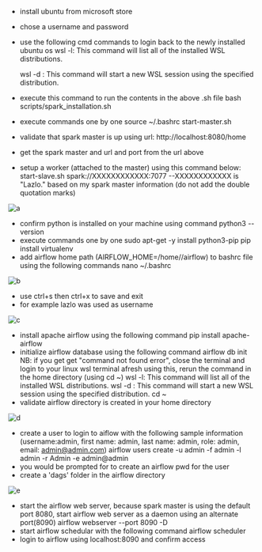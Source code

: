 - install ubuntu from microsoft store
- chose a username and password
- use the following cmd commands to login back to the newly installed ubuntu os
  wsl -l: This command will list all of the installed WSL distributions.
  
  wsl -d <distribution name>: This command will start a new WSL session using the specified distribution.
- execute this command to run the contents in the above .sh file
bash scripts/spark_installation.sh
- execute commands one by one
source ~/.bashrc
start-master.sh
- validate that spark master is up using url: http://localhost:8080/home
- get the spark master and url and port from the url above
- setup a worker (attached to the master) using this command below:
start-slave.sh spark://XXXXXXXXXXXX:7077 
--XXXXXXXXXXXX is "Lazlo." based on my spark master information (do not add the double quotation marks)

![a](https://github.com/lazakun/fetch_data_mult_tbl_pyspark/assets/100403369/d264e1ba-5771-44cd-89a1-cc03974e1388)


- confirm python is installed on your machine using command
python3 --version
- execute commands one by one
sudo apt-get -y install python3-pip
pip install virtualenv
- add airflow home path (AIRFLOW_HOME=/home/<username>/airflow) to bashrc file using the following commands
nano ~/.bashrc

![b](https://github.com/lazakun/fetch_data_mult_tbl_pyspark/assets/100403369/6c96d187-f7e3-46a2-907c-68784d26b495)

- use ctrl+s then ctrl+x to save and exit
- for example lazlo was used as username

![c](https://github.com/lazakun/fetch_data_mult_tbl_pyspark/assets/100403369/3f99fcb4-4831-41f0-9ca8-056ca7e42bc6)

- install apache airflow using the following command
pip install apache-airflow
- initialize airflow database using the following command
airflow db init
NB: if you get get "command not found error", close the terminal and login to your linux wsl terminal afresh using this, rerun the command in the home directory (using cd ~)
wsl -l: This command will list all of the installed WSL distributions.
wsl -d <distribution name>: This command will start a new WSL session using the specified distribution.
cd ~
- validate airflow directory is created in your home directory

![d](https://github.com/lazakun/fetch_data_mult_tbl_pyspark/assets/100403369/3105240e-31e3-4c41-a0da-46b300720139)

- create a user to login to aiflow with the following sample information (username:admin, first name: admin, last name: admin, role: admin, email: admin@admin.com)
airflow users create  -u admin -f admin -l admin -r Admin -e admin@admin
- you would be prompted for to create an airflow pwd for the user
- create a 'dags' folder in the airflow directory

![e](https://github.com/lazakun/fetch_data_mult_tbl_pyspark/assets/100403369/57c1d8e1-fba8-4ae7-ad79-f33e62dda00c)

- start the airflow web server, because spark master is using the default port 8080, start airflow web server as a daemon using an alternate port(8090)
airflow webserver --port 8090 -D
- start airflow schedular with the following command
airflow scheduler
- login to airflow using localhost:8090 and confirm access

